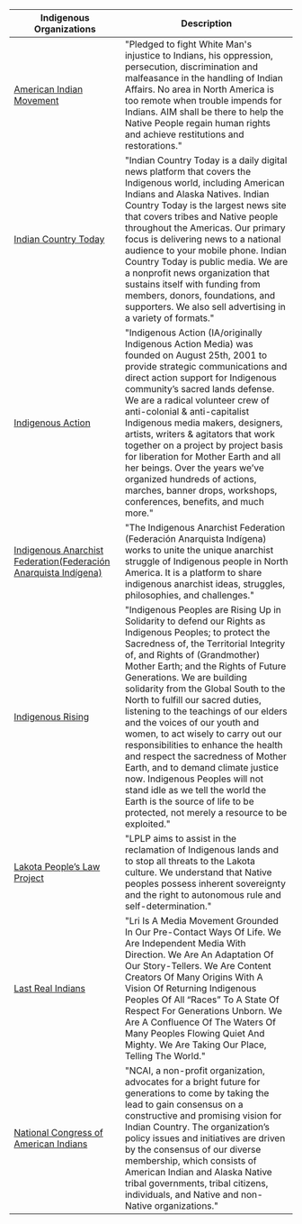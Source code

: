 | Indigenous Organizations |Description |
|-|-|
| [American Indian Movement](https://aimovement.org/) | "Pledged to fight White Man's injustice to Indians, his oppression, persecution, discrimination and malfeasance in the handling of Indian Affairs. No area in North America is too remote when trouble impends for Indians. AIM shall be there to help the Native People regain human rights and achieve restitutions and restorations."|
| [Indian Country Today](https://indiancountrytoday.com/) | "Indian Country Today is a daily digital news platform that covers the Indigenous world, including American Indians and Alaska Natives. Indian Country Today is the largest news site that covers tribes and Native people throughout the Americas. Our primary focus is delivering news to a national audience to your mobile phone. Indian Country Today is public media. We are a nonprofit news organization that sustains itself with funding from members, donors, foundations, and supporters. We also sell advertising in a variety of formats."|
| [Indigenous Action](https://www.indigenousaction.org/) | "Indigenous Action (IA/originally Indigenous Action Media) was founded on August 25th, 2001 to provide strategic communications and direct action support for Indigenous community’s sacred lands defense. We are a radical volunteer crew of anti-colonial & anti-capitalist Indigenous media makers, designers, artists, writers & agitators that work together on a project by project basis for liberation for Mother Earth and all her beings. Over the years we’ve organized hundreds of actions, marches, banner drops, workshops, conferences, benefits, and much more." | 
| [Indigenous Anarchist Federation(Federación Anarquista Indígena)](https://iaf-fai.org/) | "The Indigenous Anarchist Federation (Federación Anarquista Indígena) works to unite the unique anarchist struggle of Indigenous people in North America. It is a platform to share indigenous anarchist ideas, struggles, philosophies, and challenges." |
| [Indigenous Rising](https://indigenousrising.org/) | "Indigenous Peoples are Rising Up in Solidarity to defend our Rights as Indigenous Peoples; to protect the Sacredness of, the Territorial Integrity of, and Rights of (Grandmother) Mother Earth; and the Rights of Future Generations. We are building solidarity from the Global South to the North to fulfill our sacred duties, listening to the teachings of our elders and the voices of our youth and women, to act wisely to carry out our responsibilities to enhance the health and respect the sacredness of Mother Earth, and to demand climate justice now. Indigenous Peoples will not stand idle as we tell the world the Earth is the source of life to be protected, not merely a resource to be exploited." | 
| [Lakota People’s Law Project](https://www.lakotalaw.org/) | "LPLP aims to assist in the reclamation of Indigenous lands and to stop all threats to the Lakota culture. We understand that Native peoples possess inherent sovereignty and the right to autonomous rule and self-determination."|
| [Last Real Indians](https://lastrealindians.com/) | "Lri Is A Media Movement Grounded In Our Pre-Contact Ways Of Life. We Are Independent Media With Direction. We Are An Adaptation Of Our Story-Tellers. We Are Content Creators Of Many Origins With A Vision Of Returning Indigenous Peoples Of All “Races” To A State Of Respect For Generations Unborn. We Are A Confluence Of The Waters Of Many Peoples Flowing Quiet And Mighty. We Are Taking Our Place, Telling The World." |
| [National Congress of American Indians](http://www.ncai.org/) | "NCAI, a non-profit organization, advocates for a bright future for generations to come by taking the lead to gain consensus on a constructive and promising vision for Indian Country. The organization’s policy issues and initiatives are driven by the consensus of our diverse membership, which consists of American Indian and Alaska Native tribal governments, tribal citizens, individuals, and Native and non-Native organizations." |
